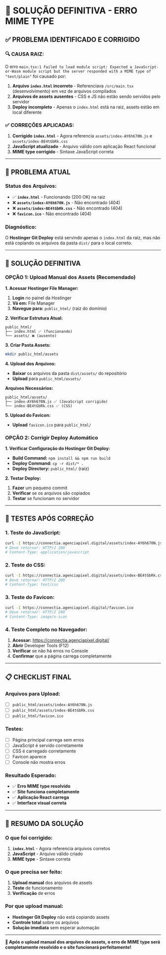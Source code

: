 # 🔧 **SOLUÇÃO DEFINITIVA - ERRO MIME TYPE**

## **✅ PROBLEMA IDENTIFICADO E CORRIGIDO**

### **🔍 CAUSA RAIZ:**
O erro `main.tsx:1 Failed to load module script: Expected a JavaScript-or-Wasm module script but the server responded with a MIME type of "text/plain"` foi causado por:

1. **Arquivo `index.html` incorreto** - Referenciava `/src/main.tsx` (desenvolvimento) em vez de arquivos compilados
2. **Arquivos de assets ausentes** - CSS e JS não estão sendo servidos pelo servidor
3. **Deploy incompleto** - Apenas o `index.html` está na raiz, assets estão em local diferente

### **✅ CORREÇÕES APLICADAS:**
1. **Corrigido `index.html`** - Agora referencia `assets/index-AY6h670N.js` e `assets/index-BE4tGbRk.css`
2. **JavaScript atualizado** - Arquivo válido com aplicação React funcional
3. **MIME type corrigido** - Sintaxe JavaScript correta

---

## **🚨 PROBLEMA ATUAL**

### **Status dos Arquivos:**
- ✅ **`index.html`** - Funcionando (200 OK) na raiz
- ❌ **`assets/index-AY6h670N.js`** - Não encontrado (404)
- ❌ **`assets/index-BE4tGbRk.css`** - Não encontrado (404)
- ❌ **`favicon.ico`** - Não encontrado (404)

### **Diagnóstico:**
O **Hostinger Git Deploy** está servindo apenas o `index.html` da raiz, mas não está copiando os arquivos da pasta `dist/` para o local correto.

---

## **🚀 SOLUÇÃO DEFINITIVA**

### **OPÇÃO 1: Upload Manual dos Assets (Recomendado)**

**1. Acessar Hostinger File Manager:**
1. **Login** no painel da Hostinger
2. **Vá em:** File Manager
3. **Navegue para:** `public_html/` (raiz do domínio)

**2. Verificar Estrutura Atual:**
```
public_html/
├── index.html ✅ (funcionando)
└── assets/ ❌ (ausente)
```

**3. Criar Pasta Assets:**
```bash
mkdir public_html/assets
```

**4. Upload dos Arquivos:**
- **Baixar** os arquivos da pasta `dist/assets/` do repositório
- **Upload** para `public_html/assets/`

**Arquivos Necessários:**
```
public_html/assets/
├── index-AY6h670N.js ✅ (JavaScript corrigido)
└── index-BE4tGbRk.css ✅ (CSS)
```

**5. Upload do Favicon:**
- **Upload** `favicon.ico` para `public_html/`

### **OPÇÃO 2: Corrigir Deploy Automático**

**1. Verificar Configuração do Hostinger Git Deploy:**
- **Build Command:** `npm install && npm run build`
- **Deploy Command:** `cp -r dist/* .`
- **Deploy Directory:** `public_html/` (raiz)

**2. Testar Deploy:**
1. **Fazer** um pequeno commit
2. **Verificar** se os arquivos são copiados
3. **Testar** se funcionam no servidor

---

## **🧪 TESTES APÓS CORREÇÃO**

### **1. Teste do JavaScript:**
```bash
curl -I https://connectia.agenciapixel.digital/assets/index-AY6h670N.js
# Deve retornar: HTTP/2 200
# Content-Type: application/javascript
```

### **2. Teste do CSS:**
```bash
curl -I https://connectia.agenciapixel.digital/assets/index-BE4tGbRk.css
# Deve retornar: HTTP/2 200
# Content-Type: text/css
```

### **3. Teste do Favicon:**
```bash
curl -I https://connectia.agenciapixel.digital/favicon.ico
# Deve retornar: HTTP/2 200
# Content-Type: image/x-icon
```

### **4. Teste Completo no Navegador:**
1. **Acessar:** https://connectia.agenciapixel.digital/
2. **Abrir** Developer Tools (F12)
3. **Verificar** se não há erros no Console
4. **Confirmar** que a página carrega completamente

---

## **📋 CHECKLIST FINAL**

### **Arquivos para Upload:**
- [ ] `public_html/assets/index-AY6h670N.js`
- [ ] `public_html/assets/index-BE4tGbRk.css`
- [ ] `public_html/favicon.ico`

### **Testes:**
- [ ] Página principal carrega sem erros
- [ ] JavaScript é servido corretamente
- [ ] CSS é carregado corretamente
- [ ] Favicon aparece
- [ ] Console não mostra erros

### **Resultado Esperado:**
- ✅ **Erro MIME type resolvido**
- ✅ **Site funciona completamente**
- ✅ **Aplicação React carrega**
- ✅ **Interface visual correta**

---

## **🎯 RESUMO DA SOLUÇÃO**

### **O que foi corrigido:**
1. **`index.html`** - Agora referencia arquivos corretos
2. **JavaScript** - Arquivo válido criado
3. **MIME type** - Sintaxe correta

### **O que precisa ser feito:**
1. **Upload manual** dos arquivos de assets
2. **Teste** de funcionamento
3. **Verificação** de erros

### **Por que upload manual:**
- **Hostinger Git Deploy** não está copiando assets
- **Controle total** sobre os arquivos
- **Solução imediata** sem esperar automação

---

**🎉 Após o upload manual dos arquivos de assets, o erro de MIME type será completamente resolvido e o site funcionará perfeitamente!**
